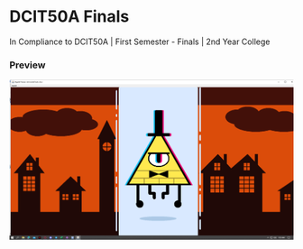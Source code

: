# DCIT50A Finals
 In Compliance to DCIT50A | First Semester - Finals | 2nd Year College

### Preview

[![Image](preview.png)](https://github.com/pheyth15/Cartoon---Applet-Bill-Cipher-/blob/a471ba467d47d4ce326bb5d5fc349285a8cf9e7d/preview.png)
